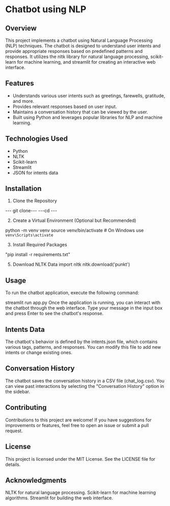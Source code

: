 
# Chatbot using NLP
## Overview
This project implements a chatbot using Natural Language Processing (NLP) techniques. The chatbot is designed to understand user intents and provide appropriate responses based on predefined patterns and responses. It utilizes the nltk library for natural language processing, scikit-learn for machine learning, and streamlit for creating an interactive web interface.

## Features
- Understands various user intents such as greetings, farewells, gratitude, and more.
- Provides relevant responses based on user input.
- Maintains a conversation history that can be viewed by the user.
- Built using Python and leverages popular libraries for NLP and machine learning.

## Technologies Used
- Python
- NLTK
- Scikit-learn
- Streamlit
- JSON for intents data

## Installation
1. Clone the Repository
   
--- git clone<repository-url>---
---cd <repository-directory> ---

2. Create a Virtual Environment (Optional but Recommended)
   
python -m venv venv
source venv/bin/activate  # On Windows use `venv\Scripts\activate`

3. Install Required Packages
   
"pip install -r requirements.txt"

5. Download NLTK Data
import nltk
nltk.download('punkt')

## Usage
To run the chatbot application, execute the following command:

streamlit run app.py
Once the application is running, you can interact with the chatbot through the web interface. Type your message in the input box and press Enter to see the chatbot's response.

## Intents Data
The chatbot's behavior is defined by the intents.json file, which contains various tags, patterns, and responses. You can modify this file to add new intents or change existing ones.

## Conversation History
The chatbot saves the conversation history in a CSV file (chat_log.csv). You can view past interactions by selecting the "Conversation History" option in the sidebar.

## Contributing
Contributions to this project are welcome! If you have suggestions for improvements or features, feel free to open an issue or submit a pull request.

## License
This project is licensed under the MIT License. See the LICENSE file for details.

## Acknowledgments
NLTK for natural language processing.
Scikit-learn for machine learning algorithms.
Streamlit for building the web interface.
